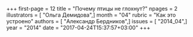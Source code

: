 +++
first-page = 12
title = "Почему птицы не глохнут?"
npages = 2
illustrators = [ "Ольга Демидова",]
month = "04"
rubric = "Как это устроено"
authors = [ "Александр Бердников",]
issues = [ "2014_04",]
year = "2014"
date = "2017-04-24T15:37:57+03:00"
+++
